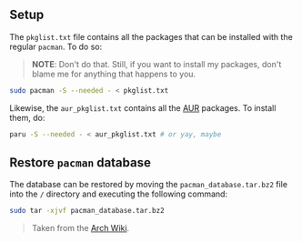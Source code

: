 ## Setup

The `pkglist.txt` file contains all the packages that can
be installed with the regular `pacman`. To do so:

> __NOTE__: Don't do that. Still, if you want to install
my packages, don't blame me for anything that happens to you.

```bash
sudo pacman -S --needed - < pkglist.txt
```

Likewise, the `aur_pkglist.txt` contains all the [AUR](https://aur.archlinux.org/) packages.
To install them, do:

```bash
paru -S --needed - < aur_pkglist.txt # or yay, maybe
```

## Restore `pacman` database

The database can be restored by moving the `pacman_database.tar.bz2` 
file into the `/` directory and executing the following command:

```bash
sudo tar -xjvf pacman_database.tar.bz2
```

> Taken from the [Arch Wiki](https://wiki.archlinux.org/title/Pacman/Tips_and_tricks#Back_up_the_pacman_database).
